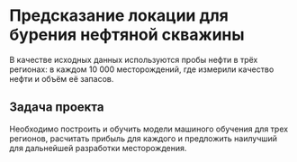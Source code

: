 # Предсказание локации для бурения нефтяной скважины

В качестве исходных данных используются пробы нефти в трёх регионах: в каждом 10 000 месторождений, где измерили качество нефти и объём её запасов. 

## Задача проекта

Необходимо построить и обучить модели машиного обучения для трех регионов, расчитать прибыль для каждого и предложить наилучший для дальнейшей разработки месторождения. 
